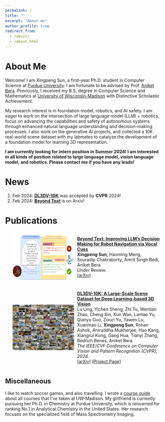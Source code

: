```yaml
---
permalink: /
title: ""
excerpt: "About me"
author_profile: true
redirect_from: 
  - /about/
  - /about.html
---
```


About Me
======
Welcome! I am Xingpeng Sun, a first-year Ph.D. student in Computer Science at [Purdue University](https://www.cs.purdue.edu/). I am fortunate to be advised by Prof. [Aniket Bera](https://scholar.google.com/citations?hl=en&user=q3UdHk4AAAAJ&view_op=list_works&sortby=pubdate). Previously, I received my B.S. degree in Computer Science and Mathematics at [University of Wisconsin-Madison](https://www.wisc.edu/) with Distinctive Scholastic Achievement. 

My research interest is in foundation model, robotics, and AI safety. I am eager to work on the intersection of large language model (LLM) + robotics, focus on advancing the capabilities and safety of autonomous systems through enhanced natural language understanding and decision-making processes. I also work on the generative AI projects, and collected a 10K real-world scene dataset with my labmates to catalyze the development of a foundation model for learning 3D representation.

**I am currently looking for intern position in Summer 2024! I am interested in all kinds of position related to large language model, vision language model, and robotics. Please contact me if you have any leads!**

News
======
1. Feb 2024: [**DL3DV-10K**](https://arxiv.org/abs/2312.16256) was accepted by **CVPR** 2024!
1. Feb 2024: [**Beyond Text**](https://arxiv.org/abs/2402.03494) is on Arxiv!

Publications
======

<ul>
  <li style="display: flex; align-items: center;">
    <img src="images/cover.png" style="margin-right: 10px; width: 200px; height: 150px;">
    <p>
      <a href="#"><b>Beyond Text: Improving LLM’s Decision Making for Robot Navigation via Vocal Cues</b></a>
      <br>
      <b>Xingpeng Sun</b>, Haoming Meng, Souradip Chakraborty, Amrit Singh Bedi, Aniket Bera
      <br>
      <i>Under Review</i>. <br>
      <a href="https://arxiv.org/abs/2402.03494">[arXiv]</a>      
    </p>
  </li>
</ul>


<ul>
  <li style="display: flex; align-items: center;">
      <img src="images/DL3DV.png" style="vertical-align: middle; margin-right: 10px;width: 200px; height: 150px">
    <p>
      <a href="#"><b>DL3DV-10K: A Large-Scale Scene Dataset for Deep Learning-based 3D Vision</b></a>
      <br>
      Lu Ling, Yichen Sheng, Zhi Tu, Wentian Zhao, Cheng Xin, Kun Wan, Lantao Yu, Qianyu Guo, Zixun Yu, Yawen Lu, Xuanmao Li, <b>Xingpeng Sun</b>, Rohan Ashok, Aniruddha Mukherjee, Hao Kang, Xiangrui Kong, Gang Hua, Tianyi Zhang, Bedrich Benes, Aniket Bera
       <br>
      <i>The IEEE/CVF Conference on Computer Vision and Pattern Recognition (CVPR), 2024</i>. <br>
      <a href="https://arxiv.org/abs/2312.16256">[arXiv]</a> 
      <a href="https://dl3dv-10k.github.io/DL3DV-10K/">[Project Page]</a>      
    </p>
  </li>
</ul>

Miscellaneous
------
I like to watch soccer games, and also travelling. I wrote a [course guide](https://xingpengs.github.io/) about all courses that I've taken at UW-Madison. My girlfriend is currently pursuing her Ph.D. in Chemistry at Purdue University, which is renowned for ranking No.1 in Analytical Chemistry in the United States. Her research focuses on the specialized field of Mass Spectrometry Imaging.

